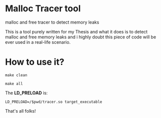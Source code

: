 # Malloc Tracer tool

malloc and free tracer to detect memory leaks

This is a tool purely written for my Thesis and what it does is to detect malloc and free memory leaks and i highly doubt this piece of code will be ever used in a real-life scenario.

# How to use it?

``make clean``

``make all``

The **LD_PRELOAD** is:

``LD_PRELOAD=/$pwd/tracer.so target_executable``

That's all folks!